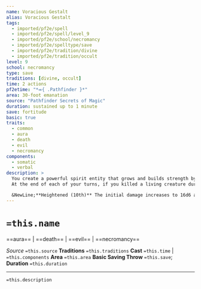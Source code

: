```yaml
---
name: Voracious Gestalt
alias: Voracious Gestalt
tags:
  - imported/pf2e/spell
  - imported/pf2e/spell/level_9
  - imported/pf2e/school/necromancy
  - imported/pf2e/spelltype/save
  - imported/pf2e/tradition/divine
  - imported/pf2e/tradition/occult
level: 9
school: necromancy
type: save
traditions: [divine, occult]
time: 2 actions
pf2etime: "*⬺{ .Pathfinder }*"
area: 30-foot emanation
source: "Pathfinder Secrets of Magic"
duration: sustained up to 1 minute
save: fortitude
basic: true
traits:
  - common
  - aura
  - death
  - evil
  - necromancy
components:
  - somatic
  - verbal
description: >
  You create a powerful spirit entity that grows and builds strength by consuming the spirits of foes you both slay. When you Cast the Spell, the gestalt deals 14d6 negative damage to all living creatures of your choice in the area, with a basic Fortitude save. Creatures you choose that end their turns in the area take 6d6 negative damage damage, with a basic Fortitude save.
  At the end of each of your turns, if you killed a living creature during that turn or if the gestalt's damage killed a creature since the end of your prior turn, you add the slain creature's soul to the gestalt. The emanation's radius increases by 20 feet and the damage dealt by the aura increases by 1d6. (Note that this increase only happens once, even if you killed multiple living creatures that turn.) As normal for determining threat level, the GM determines if a creature is of significant enough threat to empower the gestalt; in general, a creature several levels below you rarely poses a significant threat.

  &NewLine;**Heightened (10th)** The initial damage increases to 16d6 and the aura's damage starts at 7d6 negative damage.
---
```

# `=this.name`
==aura== | ==death== | ==evil== | ==necromancy==

*Source* `=this.source`
**Traditions** `=this.traditions`
**Cast** `=this.time` | `=this.components`
**Area** `=this.area`
**Basic Saving Throw** `=this.save`; **Duration** `=this.duration`

***
`=this.description`